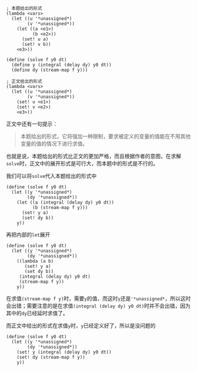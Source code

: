 ```
; 本题给出的形式
(lambda <vars>
  (let ((u '*unassigned*)
        (v '*unassigned*))
    (let ((a <e1>)
          (b <e2>))
      (set! u a)
      (set! v b))
    <e3>))

(define (solve f y0 dt)
  (define y (integral (delay dy) y0 dt))
  (define dy (stream-map f y)))

; 正文给出的形式
(lambda <vars>
  (let ((u '*unassigned*)
        (v '*unassigned*))
    (set! u <e1>)
    (set! v <e2>)
    <e3>))
```

正文中还有一句提示：

> 本题给出的形式，它将强加一种限制，要求被定义的变量的值能在不用其他变量的值的情况下进行求值。

也就是说，本题给出的形式比正文的更加严格，而且根据作者的意图，在求解`solve`时，正文中的展开形式是可行大，而本题中的形式是不行的。

我们可以将`solve`代入本题给出的形式中
```
(define (solve f y0 dt)
  (let ((y '*unassigned*)
        (dy '*unassigned*))
    (let ((a (integral (delay dy) y0 dt))
          (b (stream-map f y)))
      (set! y a)
      (set! dy b))
    y))
```
再把内部的`let`展开
```
(define (solve f y0 dt)
  (let ((y '*unassigned*)
        (dy '*unassigned*))
    ((lambda (a b)
       (set! y a)
       (set dy b))
     (integral (delay dy) y0 dt)
     (stream-map f y))
    y))
```
在求值`(stream-map f y)`时，需要`y`的值，而这时`y`还是`'*unassigned*`，所以这时会出错；需要注意的是在求值`(integral (delay dy) y0 dt)`时并不会出错，因为其中的`dy`已经延时求值了。

而正文中给出的形式在求值`y`时，`y`已经定义好了，所以是没问题的
```
(define (solve f y0 dt)
  (let ((y '*unassigned*)
        (dy '*unassigned*))
    (set! y (integral (delay dy) y0 dt))
    (set! dy (stream-map f y))
    y))
```
